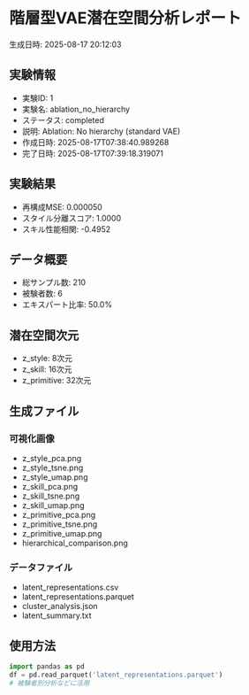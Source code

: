 # 階層型VAE潜在空間分析レポート

生成日時: 2025-08-17 20:12:03

## 実験情報
- 実験ID: 1
- 実験名: ablation_no_hierarchy
- ステータス: completed
- 説明: Ablation: No hierarchy (standard VAE)
- 作成日時: 2025-08-17T07:38:40.989268
- 完了日時: 2025-08-17T07:39:18.319071

## 実験結果
- 再構成MSE: 0.000050
- スタイル分離スコア: 1.0000
- スキル性能相関: -0.4952

## データ概要
- 総サンプル数: 210
- 被験者数: 6
- エキスパート比率: 50.0%

## 潜在空間次元
- z_style: 8次元
- z_skill: 16次元
- z_primitive: 32次元

## 生成ファイル
### 可視化画像
- z_style_pca.png
- z_style_tsne.png
- z_style_umap.png
- z_skill_pca.png
- z_skill_tsne.png
- z_skill_umap.png
- z_primitive_pca.png
- z_primitive_tsne.png
- z_primitive_umap.png
- hierarchical_comparison.png

### データファイル
- latent_representations.csv
- latent_representations.parquet
- cluster_analysis.json
- latent_summary.txt

## 使用方法
```python
import pandas as pd
df = pd.read_parquet('latent_representations.parquet')
# 被験者別分析などに活用
```
